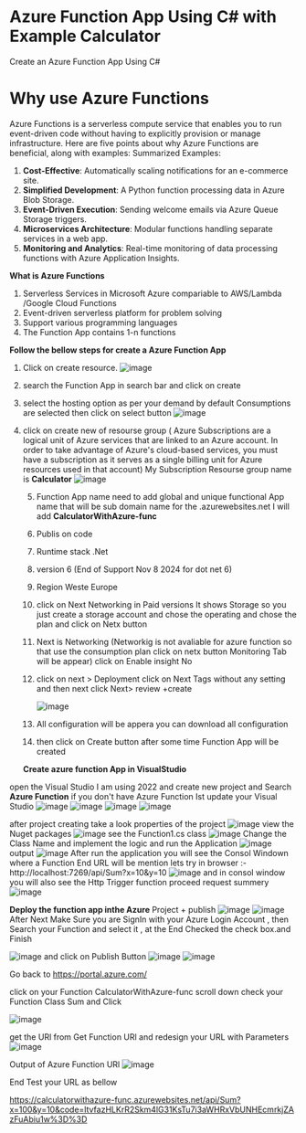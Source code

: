 # Azure Function App Using C# with Example Calculator
  Create an Azure Function App Using C#
# Why use Azure Functions
Azure Functions is a serverless compute service that enables you to run event-driven code without having to explicitly provision or manage infrastructure. Here are five points about why Azure Functions are beneficial, along with examples:
Summarized Examples:
1. **Cost-Effective**: Automatically scaling notifications for an e-commerce site.
2. **Simplified Development**: A Python function processing data in Azure Blob Storage.
3. **Event-Driven Execution**: Sending welcome emails via Azure Queue Storage triggers.
4. **Microservices Architecture**: Modular functions handling separate services in a web app.
5. **Monitoring and Analytics**: Real-time monitoring of data processing functions with Azure Application Insights.
 
**What is Azure Functions**
  1. Serverless Services in Microsoft Azure   compariable to AWS/Lambda /Google Cloud Functions
  2. Event-driven serverless platform for problem solving
  3. Support various programming languages
  4. The Function App contains 1-n functions

**Follow the bellow steps for create a Azure Function App**
1. Click on create resource.
![image](https://github.com/mnoumanuaar32xc/Azure-Function-App-Using-C--Sharp/assets/8413883/f4d8acba-eb17-407b-979e-950bbb073bb3)
2. search the Function App in search bar and click on create
3. select the hosting option as per your demand by default Consumptions are selected then click on select button 
   ![image](https://github.com/mnoumanuaar32xc/Azure-Function-App-Using-C--Sharp/assets/8413883/5849d582-d40c-4a50-81e3-210bdfafe810)
4. click on create new of resourse group ( Azure Subscriptions are a logical unit of Azure services that are linked to an Azure account. In order to take advantage of Azure's cloud-based services, you must have a subscription as it serves as a single billing unit for Azure resources used in that account)
   My Subscription Resourse group name is **Calculator**
   ![image](https://github.com/mnoumanuaar32xc/Azure-Function-App-Using-C--Sharp/assets/8413883/f0451131-4464-466b-a5cb-cc36640a299c)

   5. Function App name need to add global and unique functional App name that will be sub domain name for the .azurewebsites.net I will add **CalculatorWithAzure-func**
   6.  Publis on code
   7.  Runtime stack .Net
   8.  version 6 (End of Support Nov 8 2024 for dot net 6)
   9.  Region Weste Europe
   10.  click on Next Networking in Paid versions It shows Storage so you just create a storage account and chose the operating and chose the plan and click on Netx button
   11. Next is Networking (Networkig is not avaliable for azure function so that use the consumption plan click on netx button Monitoring Tab will be appear) click on Enable insight No
   12. click on next > Deployment click on Next Tags without any setting and then next click Next> review +create

       ![image](https://github.com/mnoumanuaar32xc/Azure-Function-App-Using-C--Sharp/assets/8413883/474de002-32b4-4cd0-b4e8-f2636f60f3f0)
   13. All configuration will be appera you can download all configuration
   14. then click on Create button after some time Function App will be created
   
   **Create azure function App in VisualStudio** 

open the Visual Studio I am using 2022 and create new project and Search **Azure Function** if you don't have Azure Function Ist update your Visual Studio
![image](https://github.com/mnoumanuaar32xc/Azure-Function-App-Using-C--Sharp/assets/8413883/f8fc5d61-8687-433a-94be-1ad72b5c02c8)
![image](https://github.com/mnoumanuaar32xc/Azure-Function-App-Using-C--Sharp/assets/8413883/88bae070-fe1c-4fb9-80f6-f62e2ae23497)
![image](https://github.com/mnoumanuaar32xc/Azure-Function-App-Using-C--Sharp/assets/8413883/c07063f9-d743-40f7-a785-11fbb0c16a20)
![image](https://github.com/mnoumanuaar32xc/Azure-Function-App-Using-C--Sharp/assets/8413883/0ba2c516-9bb3-490a-946e-c5ee4f0e5255)

after project creating take a look properties of the project
![image](https://github.com/mnoumanuaar32xc/Azure-Function-App-Using-C--Sharp/assets/8413883/e7c17cae-1be7-4ee5-abec-141c3e76be8a)
view the Nuget packages
![image](https://github.com/mnoumanuaar32xc/Azure-Function-App-Using-C--Sharp/assets/8413883/dae2cbde-1fae-49c2-a59a-6af2a5a456f4)
see the Function1.cs class
![image](https://github.com/mnoumanuaar32xc/Azure-Function-App-Using-C--Sharp/assets/8413883/ee2f62cb-3e1d-4b9c-ae36-b8a12e12c05b)
Change the Class Name and implement the logic and run the Application
![image](https://github.com/mnoumanuaar32xc/Azure-Function-App-Using-C--Sharp/assets/8413883/59b199a9-ec6f-40f1-862c-3d835d1265cc)
output
![image](https://github.com/mnoumanuaar32xc/Azure-Function-App-Using-C--Sharp/assets/8413883/3302a610-afbc-40a2-9856-a32917ac751d)
After run the application you will see the Consol Windown where a Function End URL will be mention 
lets try in browser :- http://localhost:7269/api/Sum?x=10&y=10
![image](https://github.com/mnoumanuaar32xc/Azure-Function-App-Using-C--Sharp/assets/8413883/41f99f33-bf4e-4142-94cb-62d7ff3bbad9)
and in consol window you will also see the Http Trigger function proceed request summery 
![image](https://github.com/mnoumanuaar32xc/Azure-Function-App-Using-C--Sharp/assets/8413883/f9486290-eb6f-4724-b2e2-4806e381df7f)

**Deploy the function app inthe Azure**
Project + publish 
![image](https://github.com/mnoumanuaar32xc/Azure-Function-App-Using-C--Sharp/assets/8413883/76be30b4-3eac-4de1-bf8a-4f54fcddffa1)
![image](https://github.com/mnoumanuaar32xc/Azure-Function-App-Using-C--Sharp/assets/8413883/2384e6a8-38cc-4035-b671-a06d7842dff5)
After Next Make Sure you are SignIn with your Azure Login Account , then Search your Function and select it , at the End Checked the check box.and Finish

![image](https://github.com/mnoumanuaar32xc/Azure-Function-App-Using-C--Sharp/assets/8413883/8e7093bd-d908-4f02-bb04-e0f9d324e937)
and click on Publish Button
![image](https://github.com/mnoumanuaar32xc/Azure-Function-App-Using-C--Sharp/assets/8413883/839e83d6-b8ed-4c4c-a777-1f3c518d7917)
![image](https://github.com/mnoumanuaar32xc/Azure-Function-App-Using-C--Sharp/assets/8413883/595fbba9-9025-4f0c-a99c-c683e4498435)

Go back to https://portal.azure.com/ 

click on your Function CalculatorWithAzure-func scroll down check your Function Class Sum and Click 

![image](https://github.com/mnoumanuaar32xc/Azure-Function-App-Using-C--Sharp/assets/8413883/5dd4604e-f4e6-41b3-8f5b-cb8e3f082d5b)

get the URl from Get Function URl and redesign your URL with Parameters 
![image](https://github.com/mnoumanuaar32xc/Azure-Function-App-Using-C--Sharp/assets/8413883/12b39c2a-3d6e-477c-917f-ab3656908c34)

Output of Azure Function URl 
![image](https://github.com/mnoumanuaar32xc/Azure-Function-App-Using-C--Sharp/assets/8413883/703d3edd-4d94-401d-9f97-a8d4ee691e91)


End Test your URL as bellow 

https://calculatorwithazure-func.azurewebsites.net/api/Sum?x=100&y=10&code=ltvfazHLKrR2Skm4lG31KsTu7i3aWHRxVbUNHEcmrkjZAzFuAbiu1w%3D%3D











